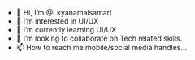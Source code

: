 - 👋 Hi, I’m @Lkyanamaisamari
- 👀 I’m interested in UI/UX
- 🌱 I’m currently learning UI/UX
- 💞️ I’m looking to collaborate on Tech related skills. 
- 📫 How to reach me mobile/social media handles...
